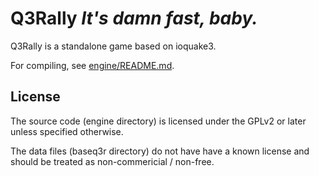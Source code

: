 Q3Rally _It's damn fast, baby._
===============================

Q3Rally is a standalone game based on ioquake3.

For compiling, see [engine/README.md](engine/README.md).

## License
The source code (engine directory) is licensed under the GPLv2 or later unless specified otherwise.

The data files (baseq3r directory) do not have have a known license and should be treated as non-commericial / non-free.
